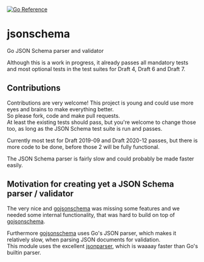 [![Go Reference](https://pkg.go.dev/badge/github.com/flowstack-com/go-jsonschema.svg)](https://pkg.go.dev/github.com/flowstack-com/go-jsonschema)

# jsonschema
Go JSON Schema parser and validator

Although this is a work in progress, it already passes all mandatory tests and most optional tests in the test suites for Draft 4, Draft 6 and Draft 7.

## Contributions
Contributions are very welcome! This project is young and could use more eyes and brains to make everything better.  
So please fork, code and make pull requests.  
At least the existing tests should pass, but you're welcome to change those too, as long as the JSON Schema test suite is run and passes.

Currently most test for Draft 2019-09 and Draft 2020-12 passes, but there is more code to be done, before those 2 will be fully functional.

The JSON Schema parser is fairly slow and could probably be made faster easily.


## Motivation for creating yet a JSON Schema parser / validator
The very nice and [gojsonschema](http://github.com/xeipuuv/gojsonschema) was missing some features and we needed some internal functionality, that was hard to build on top of [gojsonschema](http://github.com/xeipuuv/gojsonschema).

Furthermore [gojsonschema](http://github.com/xeipuuv/gojsonschema) uses Go's JSON parser, which makes it relatively slow, when parsing JSON documents for validation.  
This module uses the excellent [jsonparser](https://github.com/buger/jsonparser), which is waaaay faster than Go's builtin parser.

